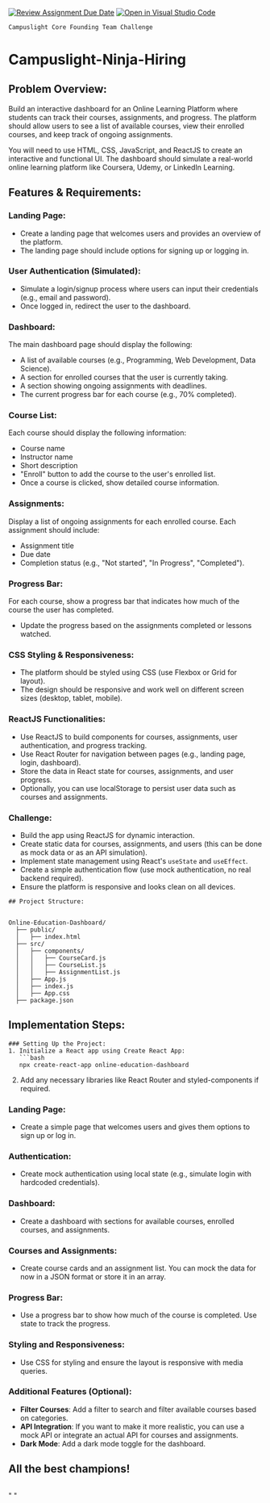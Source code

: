 [![Review Assignment Due Date](https://classroom.github.com/assets/deadline-readme-button-22041afd0340ce965d47ae6ef1cefeee28c7c493a6346c4f15d667ab976d596c.svg)](https://classroom.github.com/a/IBhYYyQk)
[![Open in Visual Studio Code](https://classroom.github.com/assets/open-in-vscode-2e0aaae1b6195c2367325f4f02e2d04e9abb55f0b24a779b69b11b9e10269abc.svg)](https://classroom.github.com/online_ide?assignment_repo_id=18982077&assignment_repo_type=AssignmentRepo)
```markdown
Campuslight Core Founding Team Challenge
```

# Campuslight-Ninja-Hiring

## Problem Overview:

Build an interactive dashboard for an Online Learning Platform where students can track their courses, assignments, and progress. The platform should allow users to see a list of available courses, view their enrolled courses, and keep track of ongoing assignments.

You will need to use HTML, CSS, JavaScript, and ReactJS to create an interactive and functional UI. The dashboard should simulate a real-world online learning platform like Coursera, Udemy, or LinkedIn Learning.

## Features & Requirements:

### Landing Page:

- Create a landing page that welcomes users and provides an overview of the platform.
- The landing page should include options for signing up or logging in.

### User Authentication (Simulated):

- Simulate a login/signup process where users can input their credentials (e.g., email and password).
- Once logged in, redirect the user to the dashboard.

### Dashboard:

The main dashboard page should display the following:

- A list of available courses (e.g., Programming, Web Development, Data Science).
- A section for enrolled courses that the user is currently taking.
- A section showing ongoing assignments with deadlines.
- The current progress bar for each course (e.g., 70% completed).

### Course List:

Each course should display the following information:

- Course name
- Instructor name
- Short description
- "Enroll" button to add the course to the user's enrolled list.
- Once a course is clicked, show detailed course information.

### Assignments:

Display a list of ongoing assignments for each enrolled course.
Each assignment should include:

- Assignment title
- Due date
- Completion status (e.g., "Not started", "In Progress", "Completed").

### Progress Bar:

For each course, show a progress bar that indicates how much of the course the user has completed.

- Update the progress based on the assignments completed or lessons watched.

### CSS Styling & Responsiveness:

- The platform should be styled using CSS (use Flexbox or Grid for layout).
- The design should be responsive and work well on different screen sizes (desktop, tablet, mobile).

### ReactJS Functionalities:

- Use ReactJS to build components for courses, assignments, user authentication, and progress tracking.
- Use React Router for navigation between pages (e.g., landing page, login, dashboard).
- Store the data in React state for courses, assignments, and user progress.
- Optionally, you can use localStorage to persist user data such as courses and assignments.

### Challenge:

- Build the app using ReactJS for dynamic interaction.
- Create static data for courses, assignments, and users (this can be done as mock data or as an API simulation).
- Implement state management using React's `useState` and `useEffect`.
- Create a simple authentication flow (use mock authentication, no real backend required).
- Ensure the platform is responsive and looks clean on all devices.

```
## Project Structure:


Online-Education-Dashboard/
  ├── public/
  │   ├── index.html
  ├── src/
  │   ├── components/
  │   │   ├── CourseCard.js
  │   │   ├── CourseList.js
  │   │   ├── AssignmentList.js
  │   ├── App.js
  │   ├── index.js
  │   ├── App.css
  ├── package.json

```

## Implementation Steps:

````
### Setting Up the Project:
1. Initialize a React app using Create React App:
   ```bash
   npx create-react-app online-education-dashboard
````

2. Add any necessary libraries like React Router and styled-components if required.

### Landing Page:

- Create a simple page that welcomes users and gives them options to sign up or log in.

### Authentication:

- Create mock authentication using local state (e.g., simulate login with hardcoded credentials).

### Dashboard:

- Create a dashboard with sections for available courses, enrolled courses, and assignments.

### Courses and Assignments:

- Create course cards and an assignment list. You can mock the data for now in a JSON format or store it in an array.

### Progress Bar:

- Use a progress bar to show how much of the course is completed. Use state to track the progress.

### Styling and Responsiveness:

- Use CSS for styling and ensure the layout is responsive with media queries.

### Additional Features (Optional):

- **Filter Courses**: Add a filter to search and filter available courses based on categories.
- **API Integration**: If you want to make it more realistic, you can use a mock API or integrate an actual API for courses and assignments.
- **Dark Mode**: Add a dark mode toggle for the dashboard.

## All the best champions!

```

```
" " 
